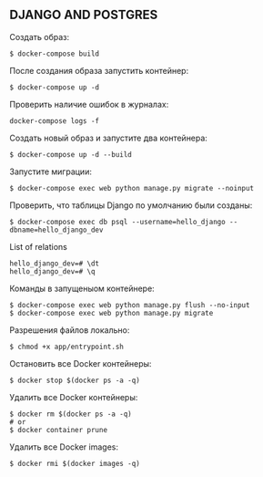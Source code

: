 ## DJANGO AND POSTGRES

Создать образ:
```commandline
$ docker-compose build
```
После создания образа запустить контейнер:
```commandline
$ docker-compose up -d 
```
Проверить наличие ошибок в журналах:
```commandline
docker-compose logs -f
```
Создать новый образ и запустите два контейнера:
```commandline
$ docker-compose up -d --build
```
Запустите миграции:
```commandline
$ docker-compose exec web python manage.py migrate --noinput
```
Проверить, что таблицы Django по умолчанию были созданы:
```commandline
$ docker-compose exec db psql --username=hello_django --dbname=hello_django_dev
```
List of relations
```commandline
hello_django_dev=# \dt
hello_django_dev=# \q
```
 Команды в запущеныом контейнере:
```commandline
$ docker-compose exec web python manage.py flush --no-input
$ docker-compose exec web python manage.py migrate 
```
Разрешения файлов локально:
```commandline
$ chmod +x app/entrypoint.sh
```
Остановить все Docker контейнеры:
```commandline
$ docker stop $(docker ps -a -q)
```
Удалить все Docker контейнеры:
```commandline
$ docker rm $(docker ps -a -q)
# or
$ docker container prune
```
Удалить все Docker images:
```commandline
$ docker rmi $(docker images -q)
```